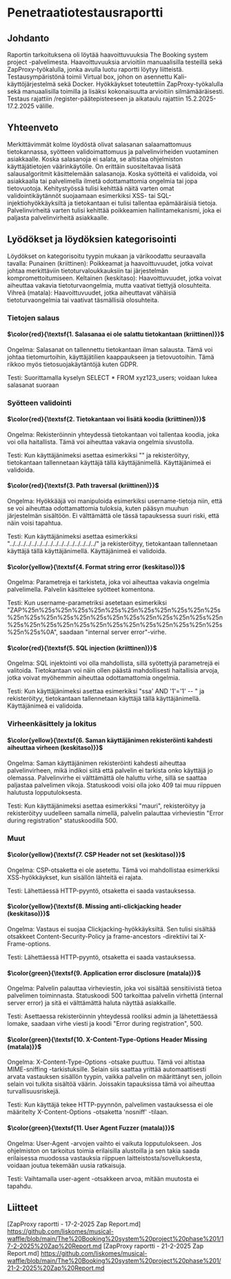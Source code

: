 # Penetraatiotestausraportti

## Johdanto
Raportin tarkoituksena oli löytää haavoittuvuuksia The Booking system project -palvelimesta. Haavoittuvuuksia arvioitiin manuaalisilla testeillä sekä ZapProxy-työkalulla, jonka avulla luotu raportti löytyy liitteistä. Testausympäristönä toimii Virtual box, johon on asennettu Kali-käyttöjärjestelmä sekä Docker. Hyökkäykset toteutettiin ZapProxy-työkalulla sekä manuaalisilla toimilla ja lisäksi kokonaisuutta arvioitiin silmämääräisesti. Testaus rajattiin /register-päätepisteeseen ja aikataulu rajattiin 15.2.2025-17.2.2025 välille. 

## Yhteenveto

Merkittävimmät kolme löydöstä olivat salasanan salaamattomuus tietokannassa, syötteen validoimattomuus ja palvelinvirheiden vuotaminen asiakkaalle. Koska salasanoja ei salata, se altistaa ohjelmiston käyttäjätietojen väärinkäytölle. On erittäin suositeltavaa lisätä salausalgoritmit käsittelemään salasanoja. Koska syötteitä ei validoida, voi asiakkaalla tai palvelimella ilmetä odottamattomia ongelmia tai jopa tietovuotoja. Kehitystyössä tulisi kehittää näitä varten omat validointikäytännöt suojaamaan esimerkiksi XSS- tai SQL-injektiohyökkäyksiltä ja tietokantaan ei tulisi tallentaa epämääräisiä tietoja. Palvelinvirheitä varten tulisi kehittää poikkeamien hallintamekanismi, joka ei paljasta palvelinvirheitä asiakkaalle.

## Lyödökset ja löydöksien kategorisointi
Löydökset on kategorisoitu tyypin mukaan ja värikoodattu seuraavalla tavalla:
Punainen (kriittinen): Poikkeamat ja haavoittuvuudet, jotka voivat johtaa merkittäviin tietoturvaloukkauksiin tai järjestelmän kompromettoitumiseen.
Keltainen (keskitaso): Haavoittuvuudet, jotka voivat aiheuttaa vakavia tietoturvaongelmia, mutta vaativat tiettyjä olosuhteita.
Vihreä (matala): Haavoittuvuudet, jotka aiheuttavat vähäisiä tietoturvaongelmia tai vaativat täsmällisiä olosuhteita.

### Tietojen salaus
#### $\color{red}{\textsf{1. Salasanaa ei ole salattu tietokantaan (kriittinen)}}$
Ongelma: Salasanat on tallennettu tietokantaan ilman salausta. Tämä voi johtaa tietomurtoihin, käyttäjätilien kaappaukseen ja tietovuotoihin. Tämä rikkoo myös tietosuojakäytäntöjä kuten GDPR.

Testi: Suorittamalla kyselyn SELECT * FROM xyz123_users; voidaan lukea salasanat suoraan

### Syötteen validointi
#### $\color{red}{\textsf{2. Tietokantaan voi lisätä koodia (kriittinen)}}$
Ongelma: Rekisteröinnin yhteydessä tietokantaan voi tallentaa koodia, joka voi olla haitallista. Tämä voi aiheuttaa vakavia ongelmia sivustolla.

Testi: Kun käyttäjänimeksi asettaa esimerkiksi "<script>alert('XSS')</script>" ja rekisteröityy, tietokantaan tallennetaan käyttäjä tällä käyttäjänimellä. Käyttäjänimeä ei validoida.

#### $\color{red}{\textsf{3. Path traversal (kriittinen)}}$
Ongelma: Hyökkääjä voi manipuloida esimerkiksi username-tietoja niin, että se voi aiheuttaa odottamattomia tuloksia, kuten pääsyn muuhun järjestelmän sisältöön. Ei välttämättä ole tässä tapauksessa suuri riski, että näin voisi tapahtua.

Testi: Kun käyttäjänimeksi asettaa esimerkiksi "../../../../../../../../../../../../../../../../" ja rekisteröityy, tietokantaan tallennetaan käyttäjä tällä käyttäjänimellä. Käyttäjänimeä ei validoida.

#### $\color{yellow}{\textsf{4. Format string error (keskitaso)}}$
Ongelma: Parametreja ei tarkisteta, joka voi aiheuttaa vakavia ongelmia palvelimella. Palvelin käsittelee syötteet komentona.

Testi: Kun username-parametriksi asetetaan esimerkiksi "ZAP%25n%25s%25n%25s%25n%25s%25n%25s%25n%25s%25n%25s%25n%25s%25n%25s%25n%25s%25n%25s%25n%25s%25n%25s%25n%25s%25n%25s%25n%25s%25n%25s%25n%25s%25n%25s%25n%25s%25n%25s%0A", saadaan "internal server error"-virhe.

#### $\color{red}{\textsf{5. SQL injection (kriittinen)}}$
Ongelma: SQL injektointi voi olla mahdollista, sillä syötettyjä parametrejä ei valitoida. Tietokantaan voi näin ollen päästä mahdollisesti haitallisia arvoja, jotka voivat myöhemmin aiheuttaa odottamattomia ongelmia.

Testi: Kun käyttäjänimeksi asettaa esimerkiksi "ssa' AND '1'='1' -- " ja rekisteröityy, tietokantaan tallennetaan käyttäjä tällä käyttäjänimellä. Käyttäjänimeä ei validoida.

### Virheenkäsittely ja lokitus
#### $\color{yellow}{\textsf{6. Saman käyttäjänimen rekisteröinti kahdesti aiheuttaa virheen (keskitaso)}}$
Ongelma: Saman käyttäjänimen rekisteröinti kahdesti aiheuttaa palvelinvirheen, mikä indikoi siitä että palvelin ei tarkista onko käyttäjä jo olemassa. Palvelinvirhe ei välttämättä ole haluttu virhe, sillä se saattaa paljastaa palvelimen vikoja. Statuskoodi voisi olla joko 409 tai muu riippuen halutusta lopputuloksesta. 

Testi: Kun käyttäjänimeksi asettaa esimerkiksi "mauri", rekisteröityy ja rekisteröityy uudelleen samalla nimellä, palvelin palauttaa virheviestin "Error during registration" statuskoodilla 500.

### Muut
#### $\color{yellow}{\textsf{7. CSP Header not set (keskitaso)}}$
Ongelma: CSP-otsaketta ei ole asetettu. Tämä voi mahdollistaa esimerkiksi XSS-hyökkäykset, kun sisällön lähteitä ei rajata.

Testi: Lähettäessä HTTP-pyyntö, otsaketta ei saada vastauksessa.
#### $\color{yellow}{\textsf{8. Missing anti-clickjacking header (keskitaso)}}$
Ongelma: Vastaus ei suojaa Clickjacking-hyökkäyksiltä. Sen tulisi sisältää otsakkeet Content-Security-Policy ja frame-ancestors -direktiivi tai X-Frame-options.

Testi: Lähettäessä HTTP-pyyntö, otsaketta ei saada vastauksessa.

#### $\color{green}{\textsf{9. Application error disclosure (matala)}}$
Ongelma: Palvelin palauttaa virheviestin, joka voi sisältää sensitiivistä tietoa palvelimen toiminnasta. Statuskoodi 500 tarkoittaa palvelin virhettä (internal server error) ja sitä ei välttämättä haluta näyttää asiakkaille.

Testi: Asettaessa rekisteröinnin yhteydessä rooliksi admin ja lähetettäessä lomake, saadaan virhe viesti ja koodi "Error during registration", 500.

#### $\color{green}{\textsf{10. X-Content-Type-Options Header Missing (matala)}}$
Ongelma: X-Content-Type-Options -otsake puuttuu. Tämä voi altistaa MIME-sniffing -tarkistuksille. Selain siis saattaa yrittää automaattisesti arvata vastauksen sisällön tyypin, vaikka palvelin on määrittänyt sen, jolloin selain voi tulkita sisältöä väärin. Joissakin tapauksissa tämä voi aiheuttaa turvallisuusriskejä.

Testi: Kun käyttäjä tekee HTTP-pyynnön, palvelimen vastauksessa ei ole määritelty X-Content-Options -otsaketta 'nosniff' -tilaan.

#### $\color{green}{\textsf{11. User Agent Fuzzer (matala)}}$
Ongelma: User-Agent -arvojen vaihto ei vaikuta lopputulokseen. Jos ohjelmiston on tarkoitus toimia erilaisilla alustoilla ja sen takia saada erilaisessa muodossa vastauksia riippuen laitteistosta/sovelluksesta, voidaan joutua tekemään uusia ratkaisuja.

Testi: Vaihtamalla user-agent -otsakkeen arvoa, mitään muutosta ei tapahdu.

## Liitteet
[ZapProxy raportti - 17-2-2025 Zap Report.md] https://github.com/liskomes/musical-waffle/blob/main/The%20Booking%20system%20project%20phase%201/17-2-2025%20Zap%20Report.md
[ZapProxy raportti - 21-2-2025 Zap Report.md] https://github.com/liskomes/musical-waffle/blob/main/The%20Booking%20system%20project%20phase%201/21-2-2025%20Zap%20Report.md
